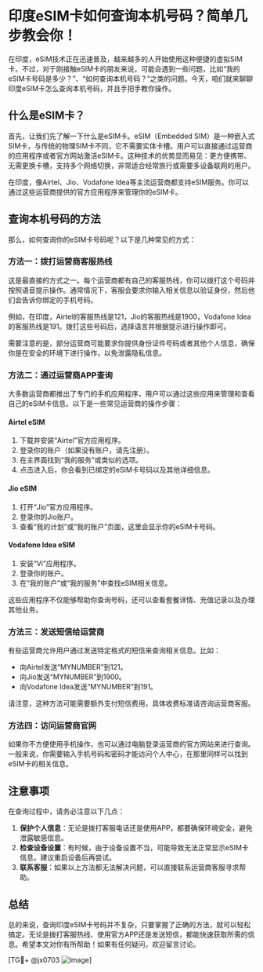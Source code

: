 # 印度eSIM卡如何查询本机号码？简单几步教会你！

在印度，eSIM技术正在迅速普及，越来越多的人开始使用这种便捷的虚拟SIM卡。不过，对于刚接触eSIM卡的朋友来说，可能会遇到一些问题，比如“我的eSIM卡号码是多少？”、“如何查询本机号码？”之类的问题。今天，咱们就来聊聊印度eSIM卡怎么查询本机号码，并且手把手教你操作。

## 什么是eSIM卡？

首先，让我们先了解一下什么是eSIM卡。eSIM（Embedded SIM）是一种嵌入式SIM卡，与传统的物理SIM卡不同，它不需要实体卡槽。用户可以直接通过运营商的应用程序或者官方网站激活eSIM卡。这种技术的优势显而易见：更方便携带、无需更换卡槽，支持多个网络切换，非常适合经常旅行或需要多设备联网的用户。

在印度，像Airtel、Jio、Vodafone Idea等主流运营商都支持eSIM服务。你可以通过这些运营商提供的官方应用程序来管理你的eSIM卡。

## 查询本机号码的方法

那么，如何查询你的eSIM卡号码呢？以下是几种常见的方式：

### 方法一：拨打运营商客服热线

这是最直接的方式之一。每个运营商都有自己的客服热线，你可以拨打这个号码并按照语音提示操作。通常情况下，客服会要求你输入相关信息以验证身份，然后他们会告诉你绑定的手机号码。

例如，在印度，Airtel的客服热线是121，Jio的客服热线是1900，Vodafone Idea的客服热线是191。拨打这些号码后，选择语言并根据提示进行操作即可。

需要注意的是，部分运营商可能要求你提供身份证件号码或者其他个人信息，确保你是在安全的环境下进行操作，以免泄露隐私信息。

### 方法二：通过运营商APP查询

大多数运营商都推出了专门的手机应用程序，用户可以通过这些应用来管理和查看自己的eSIM卡信息。以下是一些常见运营商的操作步骤：

#### Airtel eSIM

1. 下载并安装“Airtel”官方应用程序。
2. 登录你的账户（如果没有账户，请先注册）。
3. 在主界面找到“我的服务”或类似的选项。
4. 点击进入后，你会看到已绑定的eSIM卡号码以及其他详细信息。

#### Jio eSIM

1. 打开“Jio”官方应用程序。
2. 登录你的Jio账户。
3. 查看“我的计划”或“我的账户”页面，这里会显示你的eSIM卡号码。

#### Vodafone Idea eSIM

1. 安装“Vi”应用程序。
2. 登录你的账户。
3. 在“我的账户”或“我的服务”中查找eSIM相关信息。

这些应用程序不仅能够帮助你查询号码，还可以查看套餐详情、充值记录以及办理其他业务。

### 方法三：发送短信给运营商

有些运营商允许用户通过发送特定格式的短信来查询相关信息。比如：

- 向Airtel发送“MYNUMBER”到121。
- 向Jio发送“MYNUMBER”到1900。
- 向Vodafone Idea发送“MYNUMBER”到191。

请注意，这种方法可能需要额外支付短信费用，具体收费标准请咨询运营商客服。

### 方法四：访问运营商官网

如果你不方便使用手机操作，也可以通过电脑登录运营商的官方网站来进行查询。一般来说，你需要输入手机号码和密码才能访问个人中心，在那里同样可以找到eSIM卡的相关信息。

## 注意事项

在查询过程中，请务必注意以下几点：

1. **保护个人信息**：无论是拨打客服电话还是使用APP，都要确保环境安全，避免泄露敏感信息。
2. **检查设备设置**：有时候，由于设备设置不当，可能导致无法正常显示eSIM卡信息。建议重启设备后再尝试。
3. **联系客服**：如果以上方法都无法解决问题，可以直接联系运营商客服寻求帮助。

## 总结

总的来说，查询印度eSIM卡号码并不复杂，只要掌握了正确的方法，就可以轻松搞定。无论是拨打客服热线、使用官方APP还是发送短信，都能快速获取所需的信息。希望本文对你有所帮助！如果有任何疑问，欢迎留言讨论。

[TG💪+ @jx0703 ![Image](https://github.com/user-attachments/assets/dbca1d08-cadb-493c-b0ec-ad6f7a83f270)]